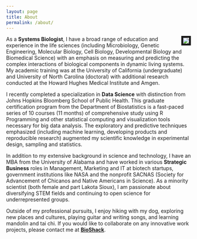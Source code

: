```yaml
---
layout: page
title: About
permalink: /about/
---
```


<img align="right" border="5" src="https://media.licdn.com/mpr/mpr/shrinknp_400_400/p/4/000/156/2ea/0a13c86.jpg">

As a **Systems Biologist**, I have a broad range of education and experience in the life sciences (including Microbiology, Genetic Engineering, Molecular Biology, Cell Biology, Developmental Biology and Biomedical Science) with an emphasis on measuring and predicting the complex interactions of biological components in dynamic living systems.  My academic training was at the University of California (undergraduate) and University of North Carolina (doctoral) with additional research conducted at the Howard Hughes Medical Institute and Amgen.

I recently completed a specialization in **Data Science** with distinction from Johns Hopkins Bloomberg School of Public Health.  This graduate certification program from the Department of Biostatistics is a fast-paced series of 10 courses (11 months) of comprehensive study using R Programming and other statistical computing and visualization tools necessary for big data analysis.  The exploratory and predictive techniques emphasized (including machine learning, developing products and reproducible research) augmented my scientific knowledge in experimental design, sampling and statistics.

In addition to my extensive background in science and technology, I have an MBA from the University of Alabama and have worked in various **Strategic Business** roles in Management, Marketing and IT at biotech startups, government institutions like NASA and the nonprofit SACNAS (Society for Advancement of Chicanos and Native Americans in Science).  As a minority scientist (both female and part Lakota Sioux), I am passionate about diversifying STEM fields and continuing to open science for underrepresented groups.

Outside of my professional pursuits, I enjoy hiking with my dog, exploring new places and cultures, playing guitar and writing songs, and learning mandolin and tai chi.  If you would like to collaborate on any innovative work projects, please contact me at <a href="http://bioshack.org" target="_blank">**BioShack**</a>.